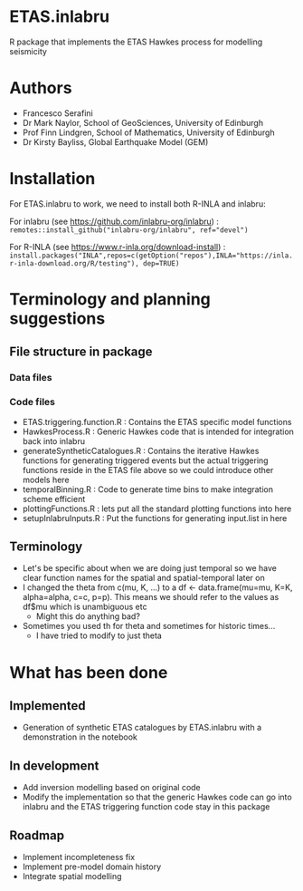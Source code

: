 # ETAS.inlabru
R package that implements the ETAS Hawkes process for modelling seismicity

# Authors

- Francesco Serafini
- Dr Mark Naylor, School of GeoSciences, University of Edinburgh
- Prof Finn Lindgren, School of Mathematics, University of Edinburgh
- Dr Kirsty Bayliss, Global Earthquake Model (GEM)

# Installation

For ETAS.inlabru to work, we need to install both R-INLA and inlabru:

For inlabru (see https://github.com/inlabru-org/inlabru) :
`remotes::install_github("inlabru-org/inlabru", ref="devel")`

For R-INLA (see https://www.r-inla.org/download-install) :
`install.packages("INLA",repos=c(getOption("repos"),INLA="https://inla.r-inla-download.org/R/testing"), dep=TRUE)`


# Terminology and planning suggestions

## File structure in package

### Data files

### Code files

- ETAS.triggering.function.R : Contains the ETAS specific model functions
- HawkesProcess.R : Generic Hawkes code that is intended for integration back into inlabru
- generateSyntheticCatalogues.R : Contains the iterative Hawkes functions for generating triggered events but the actual triggering functions reside in the ETAS file above so we could introduce other models here
- temporalBinning.R : Code to generate time bins to make integration scheme efficient
- plottingFunctions.R : lets put all the standard plotting functions into here
- setupInlabruInputs.R : Put the functions for generating input.list in here

## Terminology

- Let's be specific about when we are doing just temporal so we have clear function names for the spatial and spatial-temporal later on
- I changed the theta from c(mu, K, ...) to a  df <- data.frame(mu=mu, K=K, alpha=alpha, c=c, p=p). This means we should refer to the values as df$mu which is unambiguous etc
  - Might this do anything bad?
- Sometimes you used th for theta and sometimes for historic times...
  - I have tried to modify to just theta

# What has been done

## Implemented

- Generation of synthetic ETAS catalogues by ETAS.inlabru with a demonstration in the notebook

## In development

- Add inversion modelling based on original code
- Modify the implementation so that the generic Hawkes code can go into inlabru and the ETAS triggering function code stay in this package

## Roadmap

- Implement incompleteness fix
- Implement pre-model domain history
- Integrate spatial modelling
